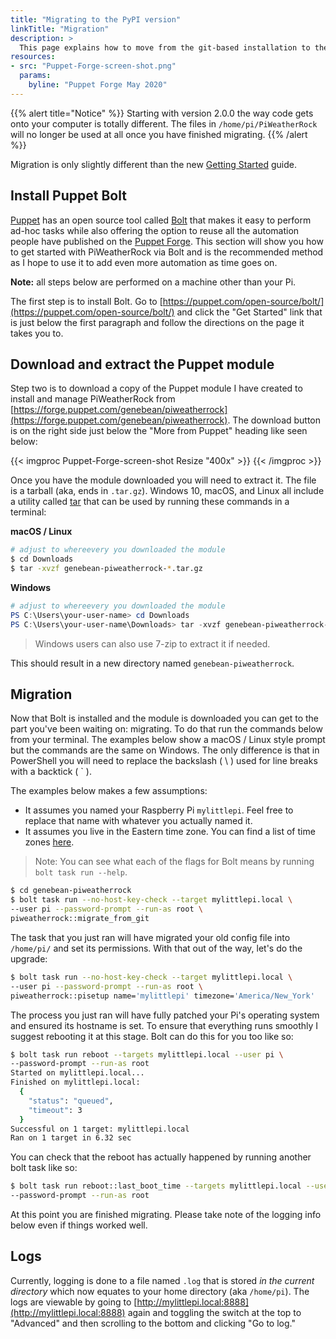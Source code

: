 ```yaml
---
title: "Migrating to the PyPI version"
linkTitle: "Migration"
description: >
  This page explains how to move from the git-based installation to the new PyPI based installation
resources:
- src: "Puppet-Forge-screen-shot.png"
  params:
    byline: "Puppet Forge May 2020"
---
```


{{% alert title="Notice" %}}
Starting with version 2.0.0 the way code gets onto your computer is totally different. The files in `/home/pi/PiWeatherRock` will no longer be used at all once you have finished migrating.
{{% /alert %}}

Migration is only slightly different than the new [Getting Started](/docs/getting-started/) guide.

## Install Puppet Bolt

[Puppet](https://puppet.com) has an open source tool called [Bolt](https://puppet.com/open-source/bolt/) that makes it easy to perform ad-hoc tasks while also offering the option to reuse all the automation people have published on the [Puppet Forge](https://forge.puppet.com). This section will show you how to get started with PiWeatherRock via Bolt and is the recommended method as I hope to use it to add even more automation as time goes on.

**Note:** all steps below are performed on a machine other than your Pi.

The first step is to install Bolt. Go to [https://puppet.com/open-source/bolt/](https://puppet.com/open-source/bolt/) and click the "Get Started" link that is just below the first paragraph and follow the directions on the page it takes you to.

## Download and extract the Puppet module

Step two is to download a copy of the Puppet module I have created to install and manage PiWeatherRock from [https://forge.puppet.com/genebean/piweatherrock](https://forge.puppet.com/genebean/piweatherrock). The download button is on the right side just below the "More from Puppet" heading like seen below:

{{< imgproc Puppet-Forge-screen-shot Resize "400x" >}}
{{< /imgproc >}}

Once you have the module downloaded you will need to extract it. The file is a tarball (aka, ends in `.tar.gz`). Windows 10, macOS, and Linux all include a utility called [tar](https://en.wikipedia.org/wiki/Tar_(computing)) that can be used by running these commands in a terminal:

**macOS / Linux**

```bash
# adjust to whereevery you downloaded the module
$ cd Downloads
$ tar -xvzf genebean-piweatherrock-*.tar.gz
```

**Windows**

```powershell
# adjust to whereevery you downloaded the module
PS C:\Users\your-user-name> cd Downloads
PS C:\Users\your-user-name\Downloads> tar -xvzf genebean-piweatherrock-*.tar.gz
```

> Windows users can also use 7-zip to extract it if needed.

This should result in a new directory named `genebean-piweatherrock`.

## Migration

Now that Bolt is installed and the module is downloaded you can get to the part you've been waiting on: migrating. To do that run the commands below from your terminal. The examples below show a macOS / Linux style prompt but the commands are the same on Windows. The only difference is that in PowerShell you will need to replace the backslash ( \\ ) used for line breaks with a backtick ( ` ).

The examples below makes a few assumptions:

- It assumes you named your Raspberry Pi `mylittlepi`. Feel free to replace that name with whatever you actually named it.
- It assumes you live in the Eastern time zone. You can find a list of time zones [here](https://en.wikipedia.org/wiki/List_of_tz_database_time_zones).

> Note: You can see what each of the flags for Bolt means by running `bolt task run --help`.

```bash
$ cd genebean-piweatherrock
$ bolt task run --no-host-key-check --target mylittlepi.local \
--user pi --password-prompt --run-as root \
piweatherrock::migrate_from_git
```

The task that you just ran will have migrated your old config file into `/home/pi/` and set its permissions. With that out of the way, let's do the upgrade:

```bash
$ bolt task run --no-host-key-check --target mylittlepi.local \
--user pi --password-prompt --run-as root \
piweatherrock::pisetup name='mylittlepi' timezone='America/New_York'
```

The process you just ran will have fully patched your Pi's operating system and ensured its hostname is set. To ensure that everything runs smoothly I suggest rebooting it at this stage. Bolt can do this for you too like so:

```bash
$ bolt task run reboot --targets mylittlepi.local --user pi \
--password-prompt --run-as root
Started on mylittlepi.local...
Finished on mylittlepi.local:
  {
    "status": "queued",
    "timeout": 3
  }
Successful on 1 target: mylittlepi.local
Ran on 1 target in 6.32 sec
```

You can check that the reboot has actually happened by running another bolt task like so:

```bash
$ bolt task run reboot::last_boot_time --targets mylittlepi.local --user pi \
--password-prompt --run-as root
```

At this point you are finished migrating. Please take note of the logging info below even if things worked well.

## Logs

Currently, logging is done to a file named `.log` that is stored *in the current directory* which now equates to your home directory (aka `/home/pi`). The logs are viewable by going to [http://mylittlepi.local:8888](http://mylittlepi.local:8888) again and toggling the switch at the top to "Advanced" and then scrolling to the bottom and clicking "Go to log."
